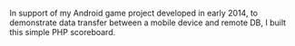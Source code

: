 In support of my Android game project developed in early 2014, to demonstrate data transfer between a mobile device and remote DB, I built this simple PHP scoreboard.